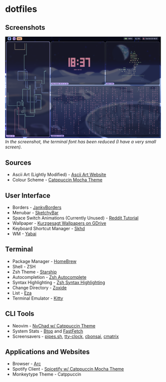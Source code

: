 # dotfiles
## Screenshots
<img src="https://github.com/Mirage-Panda/dotfiles/blob/main/screenshots/Screensavers.png?raw=true">
<i>In the screenshot, the terminal font has been reduced (I have a very small screen).</i>

## Sources
- Ascii Art (Lightly Modified) - [Ascii Art Website](https://www.asciiart.eu/space/spaceships)  
- Colour Scheme - [Catppuccin Mocha Theme](https://catppuccin.com/palette)  

## User Interface
- Borders - [JankyBorders](https://github.com/FelixKratz/JankyBorders)  
- Menubar - [SketchyBar](https://github.com/FelixKratz/SketchyBar)  
- Space Switch Animations (Currently Unused) - [Reddit Tutorial](https://www.reddit.com/r/unixporn/comments/1e53nnu/comment/ldrd0j3/?utm_source=share&utm_medium=web3x&utm_name=web3xcss&utm_term=1&utm_content=share_button)  
- Wallpaper - [Kurzgesagt Wallpapers on GDrive](https://drive.google.com/drive/folders/1--0Wgn2ymRLv24H9-0YotbtG0ihF7rhi?usp=sharing)  
- Keyboard Shortcut Manager - [Skhd](https://github.com/koekeishiya/skhd)  
- WM - [Yabai](https://github.com/koekeishiya/yabai)  

## Terminal
- Package Manager - [HomeBrew](https://brew.sh/)  
- Shell - ZSH  
- Zsh Theme - [Starship](https://starship.rs/)  
- Autocompletion - [Zsh Autocomplete](https://github.com/marlonrichert/zsh-autocomplete)  
- Syntax Highlighting - [Zsh Syntax Highlighting](https://github.com/zsh-users/zsh-syntax-highlighting)  
- Change Directory - [Zoxide](https://github.com/ajeetdsouza/zoxide)  
- List - [Eza](https://github.com/eza-community/eza)  
- Terminal Emulator - [Kitty](https://sw.kovidgoyal.net/kitty/)  

## CLI Tools
- Neovim - [NvChad w/ Catppuccin Theme](https://nvchad.com/)  
- System Stats - [Btop](https://github.com/aristocratos/btop) and [FastFetch](https://github.com/fastfetch-cli/fastfetch)  
- Screensavers - [pipes.sh](https://github.com/pipeseroni/pipes.sh), [tty-clock](https://github.com/xorg62/tty-clock), [cbonsai](https://github.com/mhzawadi/homebrew-cbonsai), [cmatrix](https://github.com/abishekvashok/cmatrix)  

## Applications and Websites
- Browser - [Arc](https://arc.net/)  
- Spotify Client - [Spicetify w/ Catppuccin Mocha Theme](https://spicetify.app/)  
- Monkeytype Theme - Catppuccin
